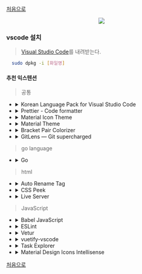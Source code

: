 [처음으로](../README.md) 
<p align="center"><img src="https://img1.daumcdn.net/thumb/R1280x0/?scode=mtistory2&fname=http%3A%2F%2Fcfile26.uf.tistory.com%2Fimage%2F991C943F5C6CBB7E16938A"></p>

### vscode 설치
> [Visual Studio Code](https://code.visualstudio.com/)를 내려받는다.
```sh
  sudo dpkg -i [화일명]
 ```

#### 추천 익스텐션
  > 공통
    
  * <details>
        <summary>Korean Language Pack for Visual Studio Code</summary>
        <div markdown="1">
        한글 언어팩 : Visual Studio Code를 한글화 해준다.
        </div>
    </details>
  * <details>
      <summary>Prettier - Code formatter</summary>
      <div markdown="1">
        코드를 저장 시 정해놓은 규칙에 맞게 자동으로 정렬해서 가독성을 높이고 코드 스타일을 통일할 수 있습니다.
      </div>
    </details>
  * <details>
      <summary>Material Icon Theme</summary>
      <div markdown="1">
        기본 폴더 아이콘을 변경할 수 있습니다.
      </div>
    </details>
  * <details>
      <summary>Material Theme</summary>
      <div markdown="1">
        기본 색상 테마를 변경할 수 있습니다.
      </div>
    </details>
  * <details>
      <summary>Bracket Pair Colorizer</summary>
      <div markdown="1">
        일치하는 대괄호를 색상으로 식별 할 수 있습니다
      </div>
    </details>
  * <details>
      <summary>GitLens — Git supercharged</summary>
      <div markdown="1">
        코드 작성자를 시각화하고 Git 저장소를 탐색하고 비교 명령을 지원한다.
      </div>
    </details>  

  > go language 
  * <details>
      <summary>Go</summary>
      <div markdown="1">
        Visual Studio Code 용 Go 확장은 사용자의 GOPATH에 설치된 다양한 Go 도구를 제공합니다. 그들 중 일부는 코드 탐색, 자동 완성, 기호 검색 등과 같은 일반적인 언어 기능을 담당합니다. 도움이되는 반면 Go 확장 기능은 일상적인 언어 지원을 제공하기 위해 선택 사항입니다.
      </div>
    </details>  
  > html
  * <details>
      <summary>Auto Rename Tag</summary>
      <div markdown="1">
        하나의 HTML / XML 태그의 이름을 바꾸면 쌍을 이루는 HTML / XML 태그의 이름이 자동으로 바뀝니다.
      </div>
    </details>  
  * <details>
      <summary>CSS Peek</summary>
      <div markdown="1">
        클래스 또는 ID 이름을 이미 알고있는 경우 올바른 CSS / SCSS / LESS 코드로 빠르게 이동할 수 있으며 클래스 또는 ID를 자동환성 합니다.
      </div>
    </details>
  * <details>
      <summary>Live Server</summary>
      <div markdown="1">
        파일 업데이트를 감지하여 자동으로 브라우저를 라이브 리로드 해주는 기능도 있기 때문에 코드를 쓰면서 매번 브라우저로 확인해도 되지 않아 리로드 시간을 절약 할 수 있습니다.
      </div>
    </details>
  
  > JavaScript 
  * <details>
      <summary>Babel JavaScript</summary>
      <div markdown="1">
        ES201x, React JSX, Flow 및 GraphQL에 대한 JavaScript 구문 강조.
      </div>
    </details>
  * <details>
      <summary>ESLint</summary>
      <div markdown="1">
        코드를 정적으로 분석하여 문제는 자동으로 수정 될 수 있습니다.
      </div>
    </details>
  * <details>
      <summary>Vetur</summary>
      <div markdown="1">
        vue 프레임워크에 대해서 다양한 기능들을 제공하는 플러그인이다. <br>
        .vue 파일에 대한 코드들을 만들어주는 기능을 비롯해 디버깅, 자동 완성 등등을 지원한다.
      </div>
    </details>
  * <details>
      <summary>vuetify-vscode</summary>
      <div markdown="1">
        Vuetifyjs에 대해서 다양한 기능들을 제공하는 플러그인이다. <br>
        .vue 파일에 대한 코드들을 만들어주는 기능을 비롯해 디버깅, 자동 완성 등등을 지원한다.
      </div>
    </details>
  * <details>
      <summary>Task Explorer</summary>
      <div markdown="1">
        상위 작업 파일 노드, 그룹화 된 노드 및 프로젝트 폴더 (대형 다중 루트 작업 공간에 편리함)와 함께 트 리뷰로 구성된 지원되는 모든 작업을 표시하는 사이드 바 및 / 또는 탐색기에보기를 제공합니다. 보기 / 편집, 실행 및 중지를 위해 작업을 열 수 있습니다. NPM 파일 노드는 상황에 맞는 메뉴를 통해 특수 npm 명령 (예 : 'install')을 지원합니다.
      </div>
    </details>
  * <details>
      <summary>Material Design Icons Intellisense</summary>
      <div markdown="1">
        머티리얼 디자인 아이콘의 인텔리전스, 검색 및 아이콘 미리보기를 제공합니다.
      </div>
    </details>

[처음으로](../README.md)  